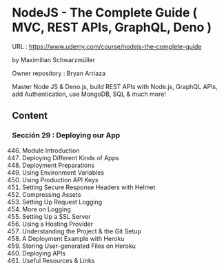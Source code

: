 # NodeJS - The Complete Guide ( MVC, REST APIs, GraphQL, Deno )

URL : https://www.udemy.com/course/nodejs-the-complete-guide

by Maximilian Schwarzmüller

Owner repository : Bryan Arriaza

Master Node JS & Deno.js, build REST APIs with Node.js, GraphQL APIs, add Authentication, use MongoDB, SQL & much more!

## Content

### Sección 29 : Deploying our App

446. Module Introduction
447. Deploying Different Kinds of Apps
448. Deployment Preparations
449. Using Environment Variables
450. Using Production API Keys
451. Setting Secure Response Headers with Helmet
452. Compressing Assets
453. Setting Up Request Logging
454. More on Logging
455. Setting Up a SSL Server
456. Using a Hosting Provider
457. Understanding the Project & the Git Setup
458. A Deployment Example with Heroku
459. Storing User-generated Files on Heroku
460. Deploying APIs
461. Useful Resources & Links

